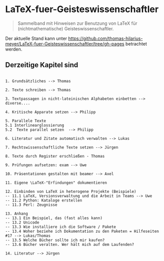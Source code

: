 # LaTeX-fuer-Geisteswissenschaftler

> Sammelband mit Hinweisen zur Benutzung von LaTeX für (nichtmathematische) Geisteswissenschaftler.

Der aktuelle Stand kann unter https://github.com/thomas-hilarius-meyer/LaTeX-fuer-Geisteswissenschaftler/tree/gh-pages betrachtet werden.

## Derzeitige Kapitel sind

```text

1. Grundsätzliches --> Thomas

2. Texte schreiben --> Thomas

3. Textpassagen in nicht-lateinischen Alphabeten einbetten --> diverse....

4. Kritische Apparate setzen --> Philipp

5. Parallele Texte
5.1 Interlinearglossierung
5.2  Texte parallel setzen  --> Philipp

6. Literatur und Zitate automatisch verwalten --> Lukas

7. Rechtswissenschaftliche Texte setzen --> Jürgen

8. Texte durch Register erschließen - Thomas

9. Prüfungen aufsetzen: exam --> Uwe

10. Präsentationen gestalten mit beamer --> Axel

11. Eigene \LaTeX-"Erfindungen" dokumentieren

12. Einbinden von LaTeX in heterogene Projekte (Beispiele)
-- 11.1 LaTeX, Versionsverwaltung und die Arbeit in Teams --> Uwe
-- 11.2 Python: Kataloge erstellen
-- 11.3 Perl: Zeugnisse 

13. Anhang
-- 13.1 Ein Beispiel, das (fast alles kann)
-- 13.2 Unicode
-- 13.3 Wie installiere ich die Software / Pakete 
-- 13.4 Woher beziehe ich Dokumentation zu den Paketen = Hilfeseiten #17 --> Lukas/Thomas
-- 13.5 Welche Bücher sollte ich mir kaufen?
-- 13.6 Bücher veralten. Wer hält mich auf dem Laufenden?

14. Literatur --> Jürgen
```
